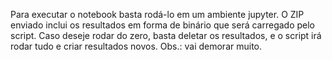 Para executar o notebook basta rodá-lo em um ambiente jupyter. O ZIP enviado inclui os resultados em forma de binário que será carregado pelo script. Caso deseje rodar do zero, basta deletar os resultados, e o script irá rodar tudo e criar resultados novos. Obs.: vai demorar muito.